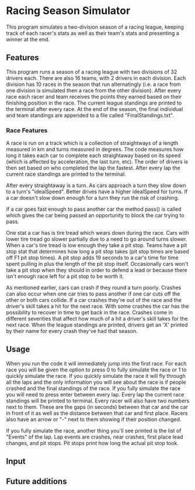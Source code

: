 # Racing Season Simulator
This program simulates a two-division season of a racing league, keeping track of each racer's stats as well as their team's stats and presenting a winner at the end.

## Features
This program runs a season of a racing league with two divisions of 32 drivers each. There are also 16 teams, with 2 drivers in each division. Each division has 10 races in the season that run alternatingly (i.e. a race from one division is simulated then a race from the other division). After every race each racer and team receives the points they earned based on their finishing position in the race. The current league standings are printed to the terminal after every race. At the end of the season, the final individual and team standings are appended to a file called "FinalStandings.txt".
### Race Features
A race is run on a track which is a collection of straightways of a length measured in km and turns measured in degrees. The code measures how long it takes each car to complete each straightaway based on its speed (which is affected by acceleration, the last turn, etc). The order of drivers is then set based on who completed the lap the fastest. After every lap the current race standings are printed to the terminal.

After every straightaway is a turn. As cars approach a turn they slow down to a turn's "idealSpeed". Better drives have a higher idealSpeed for turns. If a car doesn't slow down enough for a turn they run the risk of crashing.

If a car goes fast enough to pass another car the method pass() is called which gives the car being passed an opportunity to block the car trying to pass.

One stat a car has is tire tread which wears down during the race. Cars with lower tire tread go slower partially due to a need to go around turns slower. When a car's tire tread is low enough they take a pit stop. Teams have a pit stop stat that determines how long a pit stop takes (pit stop times are based off F1 pit stop times). A pit stop adds 19 seconds to a car's time for time spent pulling in plus the length of the pit stop itself. Occasionally cars won't take a pit stop when they should in order to defend a lead or because there isn't enough race left for a pit stop to be worth it.

As mentioned earlier, cars can crash if they round a turn poorly. Crashes can also occur when one car tries to pass another if one car cuts off the other or both cars collide. If a car crashes they're out of the race and the driver's skill takes a hit for the next race. With some crashes the car has the possibility to recover in time to get back in the race. Crashes come in different severities that affect how much of a hit a driver's skill takes for the next race. When the league standings are printed, drivers get an 'X' printed by their name for every crash they've had that season.

## Usage
When you run the code it will immediately jump into the first race. For each race you will be given the option to press 0 to fully simulate the race or 1 to quickly simulate the race. If you quickly simulate the race it will fly through all the laps and the only information you will see about the race is if people crashed and the final standings of the race. If you fully simulate the race you will need to press enter between every lap. Every lap the current race standings will be printed to terminal. Every racer will also have two numbers next to them. These are the gaps (in seconds) between that car and the car in front of it as well as the distance between that car and first place. Racers also have an arrow or "-" next to them showing if their position changed.

If you fully simulate the race, another thing you'll see printed is the list of "Events" of the lap. Lap events are crashes, near crashes, first place lead changes, and pit stops. Pit stops print how long the actual pit stop took.



## Input

## Future additions
